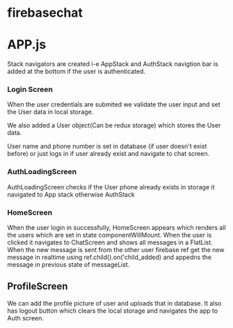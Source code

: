 # firebasechat


# APP.js

Stack navigators are created i-e AppStack and AuthStack
navigtion bar is added at the bottom if the user is authenticated.

### Login Screen

When the user credentials are submited we validate the user input and set the User data in local storage.

We also added a User object(Can be redux storage) which stores the User data.

User name and phone number is set in database (if user doesn't exist before) or just logs in if user already exist and navigate to chat screen. 

### AuthLoadingScreen

AuthLoadingScreen checks if the User phone already exists in storage it navigated to App stack otherwise AuthStack


### HomeScreen

When the user login in successfully, HomeScreen appears which renders all the users which are set in state componentWillMount. When the user is clicked it navigates to ChatScreen and shows all messages in a FlatList. When the new message is sent from the other user firebase ref get the new message in realtime using ref.child().on('child_added) and appedns the message in previous state of messageList.

## ProfileScreen

We can add the profile picture of user and uploads that in database.
It also has logout button which clears the local storage and navigates the app to Auth screen. 

